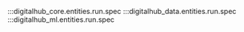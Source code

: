:::digitalhub_core.entities.run.spec
:::digitalhub_data.entities.run.spec
:::digitalhub_ml.entities.run.spec
